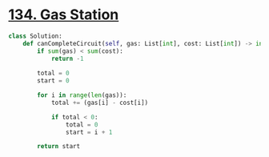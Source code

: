 # [134. Gas Station](https://leetcode.com/problems/gas-station/)

```py
class Solution:
    def canCompleteCircuit(self, gas: List[int], cost: List[int]) -> int:
        if sum(gas) < sum(cost):
            return -1
        
        total = 0
        start = 0

        for i in range(len(gas)):
            total += (gas[i] - cost[i])

            if total < 0:
                total = 0
                start = i + 1

        return start
```
